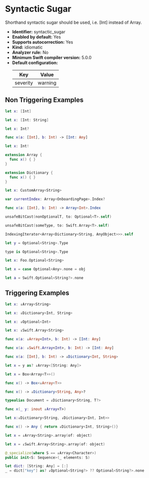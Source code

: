# Syntactic Sugar

Shorthand syntactic sugar should be used, i.e. [Int] instead of Array<Int>.

* **Identifier:** syntactic_sugar
* **Enabled by default:** Yes
* **Supports autocorrection:** Yes
* **Kind:** idiomatic
* **Analyzer rule:** No
* **Minimum Swift compiler version:** 5.0.0
* **Default configuration:**
  <table>
  <thead>
  <tr><th>Key</th><th>Value</th></tr>
  </thead>
  <tbody>
  <tr>
  <td>
  severity
  </td>
  <td>
  warning
  </td>
  </tr>
  </tbody>
  </table>

## Non Triggering Examples

```swift
let x: [Int]
```

```swift
let x: [Int: String]
```

```swift
let x: Int?
```

```swift
func x(a: [Int], b: Int) -> [Int: Any]
```

```swift
let x: Int!
```

```swift
extension Array {
  func x() { }
}
```

```swift
extension Dictionary {
  func x() { }
}
```

```swift
let x: CustomArray<String>
```

```swift
var currentIndex: Array<OnboardingPage>.Index?
```

```swift
func x(a: [Int], b: Int) -> Array<Int>.Index
```

```swift
unsafeBitCast(nonOptionalT, to: Optional<T>.self)
```

```swift
unsafeBitCast(someType, to: Swift.Array<T>.self)
```

```swift
IndexingIterator<Array<Dictionary<String, AnyObject>>>.self
```

```swift
let y = Optional<String>.Type
```

```swift
type is Optional<String>.Type
```

```swift
let x: Foo.Optional<String>
```

```swift
let x = case Optional<Any>.none = obj
```

```swift
let a = Swift.Optional<String?>.none
```

## Triggering Examples

```swift
let x: ↓Array<String>
```

```swift
let x: ↓Dictionary<Int, String>
```

```swift
let x: ↓Optional<Int>
```

```swift
let x: ↓Swift.Array<String>
```

```swift
func x(a: ↓Array<Int>, b: Int) -> [Int: Any]
```

```swift
func x(a: ↓Swift.Array<Int>, b: Int) -> [Int: Any]
```

```swift
func x(a: [Int], b: Int) -> ↓Dictionary<Int, String>
```

```swift
let x = y as? ↓Array<[String: Any]>
```

```swift
let x = Box<Array<T>>()
```

```swift
func x() -> Box<↓Array<T>>
```

```swift
func x() -> ↓Dictionary<String, Any>?
```

```swift
typealias Document = ↓Dictionary<String, T?>
```

```swift
func x(_ y: inout ↓Array<T>)
```

```swift
let x:↓Dictionary<String, ↓Dictionary<Int, Int>>
```

```swift
func x() -> Any { return ↓Dictionary<Int, String>()}
```

```swift
let x = ↓Array<String>.array(of: object)
```

```swift
let x = ↓Swift.Array<String>.array(of: object)
```

```swift
@_specialize(where S == ↓Array<Character>)
public init<S: Sequence>(_ elements: S)
```

```swift
let dict: [String: Any] = [:]
_ = dict["key"] as? ↓Optional<String?> ?? Optional<String?>.none
```